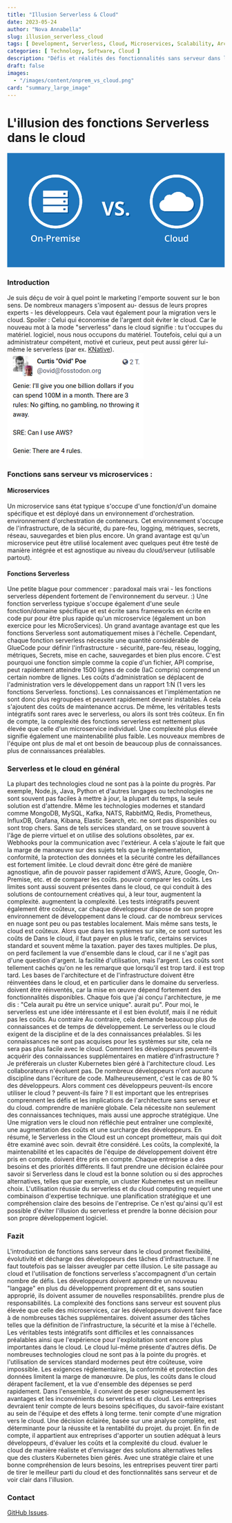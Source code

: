 ```yaml
---
title: "Illusion Serverless & Cloud"
date: 2023-05-24
author: "Nova Annabella"
slug: illusion_serverless_cloud
tags: [ Development, Serverless, Cloud, Microservices, Scalability, Architecture, Infrastructure ]
categories: [ Technology, Software, Cloud ]
description: "Défis et réalités des fonctionnalités sans serveur dans le cloud. Un aperçu précieux pour les entreprises qui envisagent une migration vers le cloud"
draft: false
images:
  - "/images/content/onprem_vs_cloud.png"
card: "summary_large_image"
---
```




# L'illusion des fonctions Serverless dans le cloud

![aws_costs_twitter_1](/images/content/onprem_vs_cloud.png)

### Introduction

Je suis déçu de voir à quel point le marketing l'emporte souvent sur le bon sens. De nombreux managers s'imposent au-
dessus de leurs propres experts - les développeurs. Cela vaut également pour la migration vers le cloud. Spoiler : Celui
qui économise de l'argent doit éviter le cloud. Car le nouveau mot à la mode "serverless" dans le cloud signifie : tu
t'occupes du matériel. logiciel, nous nous occupons du matériel. Toutefois, celui qui a un administrateur compétent,
motivé et curieux, peut peut aussi gérer lui-même le serverless (par ex. [KNative](https://knative.dev)).
![aws_costs_twitter_1](/images/content/aws_costs_twitter_1.png)

### Fonctions sans serveur vs microservices :



#### Microservices

Un microservice sans état typique s'occupe d'une fonction/d'un domaine spécifique et est déployé dans un environnement
d'orchestration. environnement d'orchestration de conteneurs. Cet environnement s'occupe de l'infrastructure, de la
sécurité, du pare-feu, logging, métriques, secrets, réseau, sauvegardes et bien plus encore. Un grand avantage est qu'un
microservice peut être utilisé localement avec quelques peut être testé de manière intégrée et est agnostique au niveau
du cloud/serveur (utilisable partout).

#### Fonctions Serverless

Une petite blague pour commencer : paradoxal mais vrai - les fonctions serverless dépendent fortement de l'environnement
du serveur. :) Une fonction serverless typique s'occupe également d'une seule fonction/domaine spécifique et est écrite
sans frameworks en écrite en code pur pour être plus rapide qu'un microservice (également un bon exercice pour les
MicroServices). Un grand avantage avantage est que les fonctions Serverless sont automatiquement mises à l'échelle.
Cependant, chaque fonction serverless nécessite une quantité considérable de GlueCode pour définir l'infrastructure -
sécurité, pare-feu, réseau, logging, métriques, Secrets, mise en cache, sauvegardes et bien plus encore. C'est pourquoi
une fonction simple comme la copie d'un fichier, API comprise, peut rapidement atteindre 1500 lignes de code (IaC
compris) comprend un certain nombre de lignes. Les coûts d'administration se déplacent de l'administration vers le
développement dans un rapport 1:N (1 vers les fonctions Serverless. fonctions). Les connaissances et l'implémentation ne
sont donc plus regroupées et peuvent rapidement devenir instables. À cela s'ajoutent des coûts de maintenance accrus. De
même, les véritables tests intégratifs sont rares avec le serverless, ou alors ils sont très coûteux. En fin de compte,
la complexité des fonctions serverless est nettement plus élevée que celle d'un microservice individuel. Une complexité
plus élevée signifie également une maintenabilité plus faible. Les nouveaux membres de l'équipe ont plus de mal et ont
besoin de beaucoup plus de connaissances. plus de connaissances préalables.

### Serverless et le cloud en général

La plupart des technologies cloud ne sont pas à la pointe du progrès. Par exemple, Node.js, Java, Python et d'autres
langages ou technologies ne sont souvent pas faciles à mettre à jour, la plupart du temps, la seule solution est
d'attendre. Même les technologies modernes et standard comme MongoDB, MySQL, Kafka, NATS, RabbitMQ, Redis, Prometheus,
InfluxDB, Grafana, Kibana, Elastic Search, etc. ne sont pas disponibles ou sont trop chers. Sans de tels services
standard, on se trouve souvent à l'âge de pierre virtuel et on utilise des solutions obsolètes, par ex. Webhooks pour la
communication avec l'extérieur. A cela s'ajoute le fait que la marge de manœuvre sur des sujets tels que la
réglementation, conformité, la protection des données et la sécurité contre les défaillances est fortement limitée. Le
cloud devrait donc être géré de manière agnostique, afin de pouvoir passer rapidement d'AWS, Azure, Google, On-Premise,
etc. et de comparer les coûts. pouvoir comparer les coûts. Les limites sont aussi souvent présentes dans le cloud, ce
qui conduit à des solutions de contournement créatives qui, à leur tour, augmentent la complexité. augmentent la
complexité. Les tests intégratifs peuvent également être coûteux, car chaque développeur dispose de son propre
environnement de développement dans le cloud. car de nombreux services en nuage sont peu ou pas testables localement.
Mais même sans tests, le cloud est coûteux. Alors que dans les systèmes sur site, ce sont surtout les coûts de Dans le
cloud, il faut payer en plus le trafic, certains services standard et souvent même la taxation. payer des taxes
multiples. De plus, on perd facilement la vue d'ensemble dans le cloud, car il ne s'agit pas d'une question d'argent. la
facilité d'utilisation, mais l'argent. Les coûts sont tellement cachés qu'on ne les remarque que lorsqu'il est trop
tard. il est trop tard. Les bases de l'architecture et de l'infrastructure doivent être réinventées dans le cloud, et
en particulier dans le domaine du serverless. doivent être réinventés, car la mise en œuvre dépend fortement des
fonctionnalités disponibles. Chaque fois que j'ai conçu l'architecture, je me dis : "Cela aurait pu être un service
unique". aurait pu". Pour moi, le serverless est une idée intéressante et il est bien évolutif, mais il ne réduit pas
les coûts. Au contraire Au contraire, cela demande beaucoup plus de connaissances et de temps de développement. Le
serverless ou le cloud exigent de la discipline et de la des connaissances préalables. Si les connaissances ne sont pas
acquises pour les systèmes sur site, cela ne sera pas plus facile avec le cloud. Comment les développeurs peuvent-ils
acquérir des connaissances supplémentaires en matière d'infrastructure ? Je préférerais un cluster Kubernetes bien géré
à l'architecture cloud. Les collaborateurs n'évoluent pas. De nombreux développeurs n'ont aucune discipline dans
l'écriture de code. Malheureusement, c'est le cas de 80 % des développeurs. Alors comment ces développeurs peuvent-ils
encore utiliser le cloud ? peuvent-ils faire ? Il est important que les entreprises comprennent les défis et les
implications de l'architecture sans serveur et du cloud. comprendre de manière globale. Cela nécessite non seulement des
connaissances techniques, mais aussi une approche stratégique. Une Une migration vers le cloud non réfléchie peut
entraîner une complexité, une augmentation des coûts et une surcharge des développeurs. En résumé, le Serverless in the
Cloud est un concept prometteur, mais qui doit être examiné avec soin. devrait être considéré. Les coûts, la complexité,
la maintenabilité et les capacités de l'équipe de développement doivent être pris en compte. doivent être pris en
compte. Chaque entreprise a des besoins et des priorités différents. Il faut prendre une décision éclairée pour savoir
si Serverless dans le cloud est la bonne solution ou si des approches alternatives, telles que par exemple, un cluster
Kubernetes est un meilleur choix. L'utilisation réussie du serverless et du cloud computing requiert une combinaison
d'expertise technique. une planification stratégique et une compréhension claire des besoins de l'entreprise. Ce n'est
qu'ainsi qu'il est possible d'éviter l'illusion du serverless et prendre la bonne décision pour son propre développement
logiciel.

### Fazit

L'introduction de fonctions sans serveur dans le cloud promet flexibilité, évolutivité et décharge des développeurs des
tâches d'infrastructure. Il ne faut toutefois pas se laisser aveugler par cette illusion. Le site passage au cloud et
l'utilisation de fonctions serverless s'accompagnent d'un certain nombre de défis. Les développeurs doivent apprendre
un nouveau "langage" en plus du développement proprement dit et, sans soutien approprié, ils doivent assumer de
nouvelles responsabilités. prendre plus de responsabilités. La complexité des fonctions sans serveur est souvent plus
élevée que celle des microservices, car les développeurs doivent faire face à de nombreuses tâches supplémentaires.
doivent assumer des tâches telles que la définition de l'infrastructure, la sécurité et la mise à l'échelle. Les
véritables tests intégratifs sont difficiles et les connaissances préalables ainsi que l'expérience pour l'exploitation
sont encore plus importantes dans le cloud. Le cloud lui-même présente d'autres défis. De nombreuses technologies cloud
ne sont pas à la pointe du progrès. et l'utilisation de services standard modernes peut être coûteuse, voire impossible.
Les exigences réglementaires, la conformité et protection des données limitent la marge de manœuvre. De plus, les coûts
dans le cloud dérapent facilement, et la vue d'ensemble des dépenses se perd rapidement. Dans l'ensemble, il convient
de peser soigneusement les avantages et les inconvénients du serverless et du cloud. Les entreprises devraient tenir
compte de leurs besoins spécifiques, du savoir-faire existant au sein de l'équipe et des effets à long terme. tenir
compte d'une migration vers le cloud. Une décision éclairée, basée sur une analyse complète, est déterminante pour la
réussite et la rentabilité du projet. du projet. En fin de compte, il appartient aux entreprises d'apporter un soutien
adéquat à leurs développeurs, d'évaluer les coûts et la complexité du cloud. évaluer le cloud de manière réaliste et
d'envisager des solutions alternatives telles que des clusters Kubernetes bien gérés. Avec une stratégie claire et une
bonne compréhension de leurs besoins, les entreprises peuvent tirer parti de tirer le meilleur parti du cloud et des
fonctionnalités sans serveur et de voir clair dans l'illusion.

### Contact

[GitHub Issues](https://github.com/NovaAnnabella/the_unspoken/issues/new/choose).
